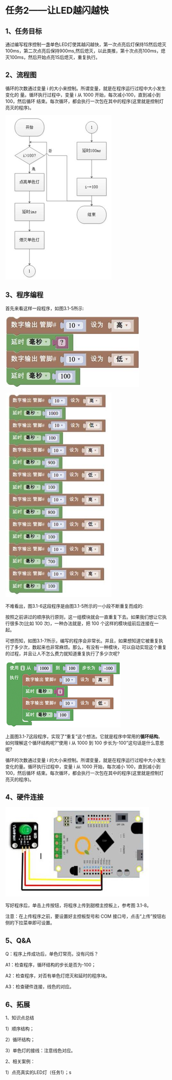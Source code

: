 # 任务2——让LED越闪越快

## 1、任务目标

通过编写程序控制一盏单色LED灯使其越闪越快，第一次点亮后灯保持1S然后熄灭100ms，第二次点亮后保持900ms,然后熄灭，以此类推，第十次点亮100ms，熄灭100ms，然后开始点亮1S后熄灭，重复执行。

## 2、流程图

循环的次数通过变量 i 的大小来控制。所谓变量，就是在程序运行过程中大小发生变化的 量。循环执行过程中，变量 i 从 1000 开始，每次减小100，直到减小到 100，然后循环 结束。每次循环，都会执行一次包在其中的程序\(这里就是控制灯亮灭的程序\)。

![&#x56FE;3.1-4](../../../.gitbook/assets/image198.jpg)

## 3、程序编程

首先来看这样一段程序，如图3.1-5所示:

![&#x56FE;3.1-5](../../../.gitbook/assets/image200.jpg)

![&#x56FE;3.1-6](../../../.gitbook/assets/image202.jpg)

不难看出，图3.1-6这段程序是由图3.1-5所示的一小段不断重复而成的:

按照之前讲过的顺序执行原则，这一组模块就会一直重复下去。如果我们想让它执行很多次\(比如 100 次\)，一种办法就是，把 100 个这样的模块组前后连接在一起。

可想而知，如图3.1-7所示，编写的程序会非常长。并且，如果想知道它被重复执行了多少次，数起来也非常麻烦。那么，有没有一种模块，可以自动实现这个重复的过程，并且让人不怎么费力就知道重复执行了多少次呢?

![&#x56FE;3.1-7](../../../.gitbook/assets/image204.gif)

上面图3.1-7这段程序，实现了“重复”这个想法。它就是程序中常用的**循环结构**。如何理解这个循环结构呢?“使用 i 从 1000 到 100 步长为-100”这句话是什么意思呢?

循环的次数通过变量 i 的大小来控制。所谓变量，就是在程序运行过程中大小发生变化的量。循环执行过程中，变量 i 从 1000 开始，每次减小 100，直到减小到 100，然后循环 结束。每次循环，都会执行一次包在其中的程序\(这里就是控制灯亮灭的程序\)。

## 4、硬件连接

![&#x56FE;3.1-8](../../../.gitbook/assets/image206.jpg)

写好程序后，单击上传按钮，将程序上传到甜橙主控板上，参考图 3.1-8。

注意：在上传程序之前，要设置好主控板型号和 COM 接口号，点击“上传”按钮右侧的下拉菜单即可设置。

## 5、Q&A

Q：程序上传成功后，单色灯常亮，没有闪烁？

A1：检查程序，循环结构的步长是否为-100；

A2：检查程序，对否有单色灯熄灭和延时的程序块。

A3：检查硬件连接，线色的对应。

## 6、拓展

1、知识点总结

1）顺序结构；

2）循环结构；

3）单色灯的接线：注意线色对应。

2、相关案例：

1）点亮真实的LED灯（任务1）；s

